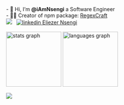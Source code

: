 <div>
<div align='left'>
- 👋 Hi, I’m <b>@iAmNsengi</b> a Software Engineer <br/>
- 🧑‍💻 Creator of npm package: <a href="https://www.npmjs.com/package/regexcraft">RegexCraft</a>
</div>
</div>
<img src="https://komarev.com/ghpvc/?username=iAmNsengi&style=flat-square&color=blue" alt=""/>
  <div>
    <img src="https://www.codewars.com/users/iAmNsengi/badges/large"/> &nbsp;
    <a href="https://www.linkedin.com/in/eliezer-nsengi-6530b0285" rel="nofollow noreferrer">
    <img src="https://i.sstatic.net/gVE0j.png" alt="linkedin"> Eliezer Nsengi
  </a>
  </div> 
  <br/>
  <div align="left">
  <img src="https://github-readme-stats.vercel.app/api?username=iAmNsengi&hide_title=false&hide_rank=false&show_icons=true&include_all_commits=true&count_private=true&disable_animations=false&theme=dracula&locale=en&hide_border=false&order=1" height="150" alt="stats graph"  />
  <img src="https://github-readme-stats.vercel.app/api/top-langs?username=iAmNsengi&locale=en&hide_title=false&layout=compact&card_width=320&langs_count=5&theme=dracula&hide_border=false&order=2" height="150" alt="languages graph"  />
</div>

![](https://quotes-github-readme.vercel.app/api?type=horizontal&theme=radical)

